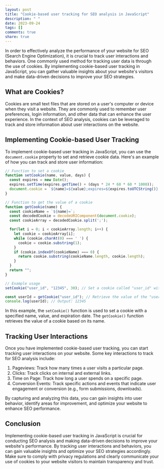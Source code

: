 ```yaml
---
layout: post
title: "Cookie-based user tracking for SEO analysis in JavaScript"
description: " "
date: 2023-09-24
tags: []
comments: true
share: true
---
```


In order to effectively analyze the performance of your website for SEO (Search Engine Optimization), it is crucial to track user interactions and behaviors. One commonly used method for tracking user data is through the use of cookies. By implementing cookie-based user tracking in JavaScript, you can gather valuable insights about your website's visitors and make data-driven decisions to improve your SEO strategies.

## What are Cookies?

Cookies are small text files that are stored on a user's computer or device when they visit a website. They are commonly used to remember user preferences, login information, and other data that can enhance the user experience. In the context of SEO analysis, cookies can be leveraged to track and store information about user interactions on the website.

## Implementing Cookie-based User Tracking

To implement cookie-based user tracking in JavaScript, you can use the `document.cookie` property to set and retrieve cookie data. Here's an example of how you can track and store user information:

```javascript
// Function to set a cookie
function setCookie(name, value, days) {
  const expires = new Date();
  expires.setTime(expires.getTime() + (days * 24 * 60 * 60 * 1000));
  document.cookie = `${name}=${value};expires=${expires.toUTCString()};path=/`;
}

// Function to get the value of a cookie
function getCookie(name) {
  const cookieName = `${name}=`;
  const decodedCookie = decodeURIComponent(document.cookie);
  const cookieArray = decodedCookie.split(';');

  for(let i = 0; i < cookieArray.length; i++) {
    let cookie = cookieArray[i];
    while (cookie.charAt(0) === ' ') {
      cookie = cookie.substring(1);
    }
    if (cookie.indexOf(cookieName) === 0) {
      return cookie.substring(cookieName.length, cookie.length);
    }
  }
  return "";
}

// Example usage
setCookie("user_id", "12345", 30); // Set a cookie called "user_id" with value "12345" that expires in 30 days

const userId = getCookie("user_id"); // Retrieve the value of the "user_id" cookie
console.log(userId); // Output: 12345
```

In this example, the `setCookie()` function is used to set a cookie with a specified name, value, and expiration date. The `getCookie()` function retrieves the value of a cookie based on its name.

## Tracking User Interactions

Once you have implemented cookie-based user tracking, you can start tracking user interactions on your website. Some key interactions to track for SEO analysis include:

1. Pageviews: Track how many times a user visits a particular page.
2. Clicks: Track clicks on internal and external links.
3. Time on Page: Track how long a user spends on a specific page.
4. Conversion Events: Track specific actions and events that indicate user engagement or conversion (e.g., form submissions, downloads).

By capturing and analyzing this data, you can gain insights into user behavior, identify areas for improvement, and optimize your website to enhance SEO performance.

## Conclusion

Implementing cookie-based user tracking in JavaScript is crucial for conducting SEO analysis and making data-driven decisions to improve your website's performance. By tracking user interactions and behaviors, you can gain valuable insights and optimize your SEO strategies accordingly. Make sure to comply with privacy regulations and clearly communicate your use of cookies to your website visitors to maintain transparency and trust.